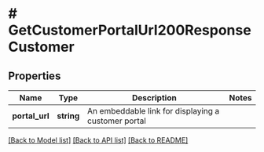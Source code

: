 # # GetCustomerPortalUrl200ResponseCustomer

## Properties

Name | Type | Description | Notes
------------ | ------------- | ------------- | -------------
**portal_url** | **string** | An embeddable link for displaying a customer portal |

[[Back to Model list]](../../README.md#models) [[Back to API list]](../../README.md#endpoints) [[Back to README]](../../README.md)
